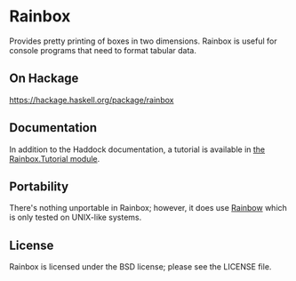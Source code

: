 # Rainbox

Provides pretty printing of boxes in two dimensions.  Rainbox is
useful for console programs that need to format tabular data.

## On Hackage

https://hackage.haskell.org/package/rainbox

## Documentation

In addition to the Haddock documentation, a tutorial is available in
[the Rainbox.Tutorial module](lib/Rainbox/Tutorial.hs).

## Portability

There's nothing unportable in Rainbox; however, it does use
[Rainbow](http://hackage.haskell.org/package/rainbow) which is only
tested on UNIX-like systems.

## License

Rainbox is licensed under the BSD license; please see the LICENSE
file.
